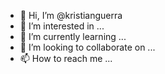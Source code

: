 - 👋 Hi, I’m @kristianguerra
- 👀 I’m interested in ...
- 🌱 I’m currently learning ...
- 💞️ I’m looking to collaborate on ...
- 📫 How to reach me ...

<!---
kristianguerra/kristianguerra is a ✨ special ✨ repository because its `README.md` (this file) appears on your GitHub profile.
You can click the Preview link to take a look at your changes.
--->
